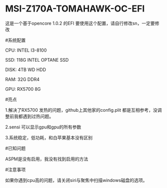 # MSI-Z170A-TOMAHAWK-OC-EFI
这是一个基于opencore 1.0.2 的EFI
要使用这个配置，请自行修改sn，一定要修改

#系统配置

  CPU: INTEL I3-8100 

  SSD: 118G INTEL OPTANE SSD 

  DISK: 4TB WD HDD

  RAM: 32G DDR4

  GPU: RX5700 8G


#亮点

  1.解决了RX5700 发热的问题，github上其他家的config.plit 都是互相参考，没调整前我都遇到过热问题。

  2.sensi 可以显示gpu和gpu的所有参数

  3.系统稳定，低功耗，和白苹果基本没有区别



#已知问题

  ASPM是没有启用，我没有找到启用的方法

#注意事项

  如果你遇到cpu高的问题，请关闭siri与聚焦中扫描windows磁盘的选项。

